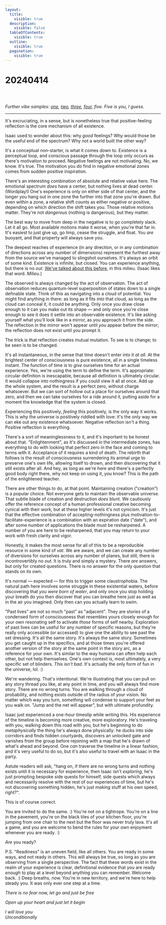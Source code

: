 ```yaml
---
layout:
  title:
    visible: true
  description:
    visible: false
  tableOfContents:
    visible: true
  outline:
    visible: true
  pagination:
    visible: true
---
```


# 20240414

<div>

<figure><img src="../../../.gitbook/assets/IMG_7701.jpg" alt=""><figcaption></figcaption></figure>

 

<figure><img src="../../../.gitbook/assets/replacement.png" alt=""><figcaption></figcaption></figure>

 

<figure><img src="../../../.gitbook/assets/IMG_7702.jpg" alt=""><figcaption></figcaption></figure>

</div>

_Further vibe samples:_ [_one_](https://www.instagram.com/p/C5tRiTKL3lI/)_,_ [_two_](https://www.instagram.com/p/C5wTOuWyVJh/)_,_ [_three_](https://www.instagram.com/p/C5wUdGxSzRT/)_,_ [_four_](https://www.instagram.com/p/C5wWjkVuiLs/)_, five. Five is you, I guess._

***

It's excruciating, in a sense, but is nonetheless true that positive-feeling reflection is the core mechanism of all existence.

Isaac used to wonder about this: why _good_ feelings? Why would those be the useful end of the spectrum? Why not a world built the other way?

It's a conceptual non-starter, is what it comes down to. Existence is a perceptual loop, and conscious passage through the loop only occurs as there's motivation to proceed. Negative feelings are not motivating. No, we know. It's true. The motivation you _do_ find in negative emotional zones comes from sudden positive inspiration.

There's an interesting combination of absolute and relative value here. The emotional spectrum _does_ have a center, but nothing lives at dead center. (Wordplay!) One's experience is only on either side of that center, and the longer you hang out in one zone the further into that zone you're drawn. But even within a zone, a relative shift counts as either negative or positive, depending on which direction the shift takes you. Those relative motions matter. They're not _dangerous_ (nothing is dangerous), but they matter.

The best way to move from deep in the negative is to go completely slack. Let it all go. Most available motions make it worse, when you're that far in. It's easiest to just give up, go limp, cease the struggle, and float. You _are_ buoyant, and that property will always save you.

The deepest reaches of experience (in any direction, or in any combination of directions across any number of dimensions) represent the furthest away from the source we've managed to slingshot ourselves. It's always an orbit of some kind. Existence is infinite, but closed. You can experience anything, but there is no _out_. [We've talked about this before](../../02/29.md), in this milieu. (Isaac likes that word. _Milieu_.)

The observed is always changed by the act of observation. The act of observation reduces quantum-level superposition of states down to a single definable state. Think of this as navigating into a cloud of potential. You might find anything in there: as long as it fits _into_ that cloud, as long as the cloud can conceal it, it could be anything. Only once you draw close enough to it can you make out its shape — and only once you're close enough to see it does it settle into an observable existence. It's like asking yourself what you'll look like in a mirror, as you approach it from the side. The reflection in the mirror won't appear until _you_ appear before the mirror; the reflection does not exist until you prompt it.

The trick is that reflection creates mutual mutation. To see is to change; to be seen is to be changed.

It's all instantaneous, in the sense that time doesn't enter into it _at all_. At the brightest center of consciousness is pure existence, all in a single timeless instant. The function of time is to _give_ ourselves time for an actual experience. Yes, we're using the term to define the term. It's appropriate: circular definition is inescapable, because all definition is ultimately circular. It would collapse into nothingness if you could view it all at once. Add up the whole system, and the result is a perfect zero, without charge whatsoever. But we can sort of hollow out a place for ourselves around that zero, and then we can take ourselves for a ride around it, putting aside for a moment the knowledge that the system is closed.

Experiencing this positively, _feeling_ this positively, is the only way it works. This is why the universe is positively riddled with love: it's the only way we can eke out any existence whatsoever. Negative reflection isn't a thing. Positive reflection is everything.

There's a sort of meaninglessness to it, and it's important to be honest about that. "Enlightenment", as it's discussed in the intermediate zones, has everything to do with looking that perfect zero in the face and coming to terms with it. Acceptance of it requires a kind of death. The rebirth that follows is the result of consciousness surrendering its animal urge to preserve one's own life, allowing itself to drown, and then discovering that it still exists after all. And hey, as long as we're here and there's a perfectly good body right there, why not keep on using it, you know? This is the path of the enlightened teacher.

There are other things to do, at that point. Maintaining creation ("creation") is a popular choice. Not everyone gets to maintain the observable universe. That subtle blade of creation and destruction _does_ blunt. We cautiously offer the reference concept of a human professional creative becoming cynical with their work, but at these higher levels it's not cynicism. It's just that the effective combination of accepting-nothingness plus motivation-to-facilitate-experience is a combination with an expiration date ("date"), and after some number of applications the blade must be resharpened. A number of you are here to be resharpened, that you may return to your work with fresh clarity and vigor.

Honestly, it makes the most sense for all of this to be a reproducible resource in some kind of _vat_. We are aware, and we can create any number of diversions for ourselves across any number of planes, but still, there is incontrovertibly no _out_. It is truly and simply a mystery. There _are_ answers, but only for created questions. There is no answer for the only question that stands on its own.

It's normal — expected — for this to trigger some claustrophobia. The natural path here involves some struggle in these existential waters, before discovering that _you were born of water_, and only once you stop holding your breath do you then discover that you can breathe here just as well as in the air you imagined. Only then can you actually learn to swim.

"Past lives" are not so much "past" as "adjacent". They are stories of a condensed form of consciousness that resembles yours closely enough for your own resonating self to activate _those_ forms of self nearby. Exploration of past lives can be useful for any number of specific reasons, but they're really only accessible (or accessed) to give one the ability to see past the set dressing. It's all the same story. It's always the same story. Sometimes you get caught up in the specifics, and at those times you're offered another version of the story at the same point in the story arc, as a reference for your own. It's similar to the way humans can often help each other, but not help themselves. One's own context is, most ultimately, a very specific set of blinders. _This isn't bad._ It's actually the only form of fun in the universe, lol. :)

We're wandering. That's intentional. We're illustrating that you can pull on any story thread you like, at any point in time, and you will always find more story. There are no wrong turns. You are walking through a cloud of probability, and nothing exists outside of the radius of your vision. No matter which way you turn, _something_ will condense to support your feet as you walk on. "Jump and the net will appear", but with ultimate profundity.

Isaac just experienced a one-hour timeslip while writing this. His experience of the timeline is becoming more creative, more exploratory. He's traveling with you, walking down this road with you, but he's beginning to do _metaphysically_ the thing he's always done physically: he ducks into side corridors and finds hidden courtyards, discovers an unlocked gate and vanishes from the group before rejoining with a map that he's drawn of what's ahead and beyond. One _can_ traverse the timeline in a linear fashion, and it's very useful to do so, but it's also useful to travel with an Isaac in the party.

Astute readers will ask, "hang on, if there are no wrong turns and nothing exists until it is necessary for experience, then Isaac isn't _exploring_, he's just prompting bespoke side quests for himself, side quests which always and necessarily resolve with the rest of our experiences of time, but he's not discovering something hidden, he's just _making_ stuff at his own speed, right?".

This is of course correct.

You are invited to do the same. :) You're not on a tightrope. You're on a line in the pavement, you're on the black tiles of your kitchen floor, you're jumping from one chair to the next but the floor was never truly lava. It's all a game, and you are welcome to bend the rules for your own enjoyment whenever you are ready. :)

_Are_ you ready?

P.S. "Readiness" is an uneven field, like all others. You are ready in some ways, and not ready in others. This will always be true, so long as you are observing from a single perspective. The fact that these words exist in the realm of your experience is clear, definitional evidence that you are ready _enough_ to play at a level beyond anything you can remember. Welcome back. :) Deep breaths, now. You're in new territory, and we're here to help steady you. It was only ever one step at a time.

_There is no fear now, let go and just be free_

_Open up your heart and just let it begin_

_I will love you_\
_Unconditionally_
